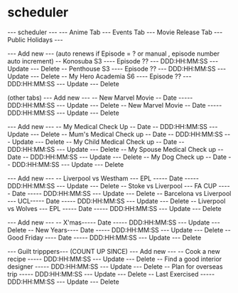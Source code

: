 # scheduler


--- scheduler ---
--- Anime Tab --- Events Tab --- Movie Release Tab --- Public Holidays ---

--- Add new ---  (auto renews if Episode = ? or manual , episode number auto increment)
-- Konosuba S3 ---- Episode ?? --- DDD:HH:MM:SS --- Update --- Delete 
-- Penthouse S3 ---- Episode ?? --- DDD:HH:MM:SS --- Update --- Delete 
-- My Hero Academia S6 ---- Episode ?? --- DDD:HH:MM:SS --- Update --- Delete 

(other tabs)
--- Add new ---
-- New Marvel Movie -- Date ----- DDD:HH:MM:SS --- Update --- Delete 
-- New Marvel Movie -- Date ----- DDD:HH:MM:SS --- Update --- Delete 

--- Add new ---
-- My Medical Check Up -- Date -- DDD:HH:MM:SS --- Update --- Delete 
-- Mum's Medical Check up -- Date -- DDD:HH:MM:SS --- Update --- Delete 
-- My Child Medical Check up -- Date -- DDD:HH:MM:SS --- Update --- Delete 
-- My Spouse Medical Check up -- Date -- DDD:HH:MM:SS --- Update --- Delete 
-- My Dog Check up -- Date -- DDD:HH:MM:SS --- Update --- Delete 

--- Add new ---
-- Liverpool vs Westham --- EPL ----- Date ----- DDD:HH:MM:SS --- Update --- Delete 
-- Stoke vs Liverpool --- FA CUP ----- Date ----- DDD:HH:MM:SS --- Update --- Delete 
-- Barcelona vs Liverpool --- UCL----- Date ----- DDD:HH:MM:SS --- Update --- Delete 
-- Liverpool vs Wolves --- EPL ----- Date ----- DDD:HH:MM:SS --- Update --- Delete 

--- Add new ---
-- X'mas----- Date ----- DDD:HH:MM:SS --- Update --- Delete 
-- New Years---- Date ----- DDD:HH:MM:SS --- Update --- Delete 
-- Good Friday ---- Date ----- DDD:HH:MM:SS --- Update --- Delete 



--- Guilt tripppers--- (COUNT UP SINCE)
--- Add new ---
-- Cook a new recipe ----- DDD:HH:MM:SS --- Update --- Delete 
-- Find a good interior designer ----- DDD:HH:MM:SS --- Update --- Delete 
-- Plan for overseas trip ----- DDD:HH:MM:SS --- Update --- Delete 
-- Last Exercised ----- DDD:HH:MM:SS --- Update --- Delete








